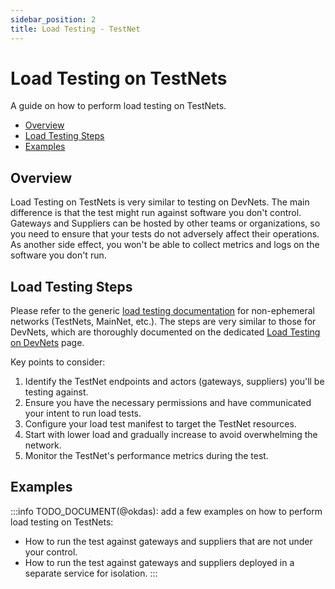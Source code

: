 ```yaml
---
sidebar_position: 2
title: Load Testing - TestNet
---
```


# Load Testing on TestNets <!-- omit in toc -->

A guide on how to perform load testing on TestNets.

- [Overview](#overview)
- [Load Testing Steps](#load-testing-steps)
- [Examples](#examples)

## Overview

Load Testing on TestNets is very similar to testing on DevNets. The main difference is that the test might run against software you don't control. Gateways and Suppliers can be hosted by other teams or organizations, so you need to ensure that your tests do not adversely affect their operations. As another side effect, you won't be able to collect metrics and logs on the software you don't run.

## Load Testing Steps

Please refer to the generic [load testing documentation](./load_testing.md#non-ephemeral-networks-testnets-mainnet-etc) for non-ephemeral networks (TestNets, MainNet, etc.). The steps are very similar to those for DevNets, which are thoroughly documented on the dedicated [Load Testing on DevNets](load_testing_devnet.md) page.

Key points to consider:
1. Identify the TestNet endpoints and actors (gateways, suppliers) you'll be testing against.
2. Ensure you have the necessary permissions and have communicated your intent to run load tests.
3. Configure your load test manifest to target the TestNet resources.
4. Start with lower load and gradually increase to avoid overwhelming the network.
5. Monitor the TestNet's performance metrics during the test.

## Examples

:::info
TODO_DOCUMENT(@okdas): add a few examples on how to perform load testing on TestNets:
- How to run the test against gateways and suppliers that are not under your control.
- How to run the test against gateways and suppliers deployed in a separate service for isolation.
:::